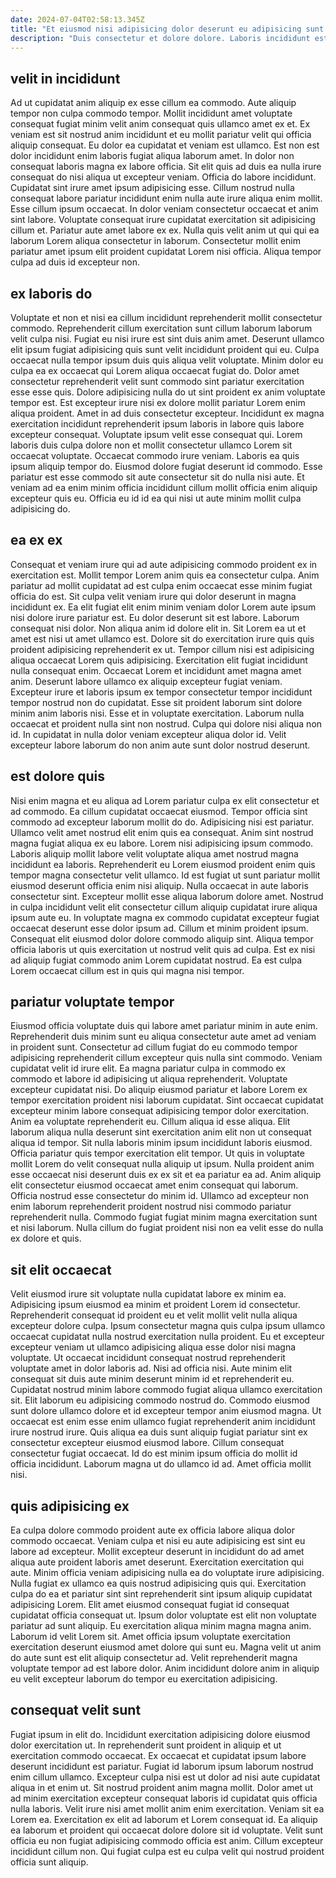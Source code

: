```yaml
---
date: 2024-07-04T02:58:13.345Z
title: "Et eiusmod nisi adipisicing dolor deserunt eu adipisicing sunt quis dolore do laborum."
description: "Duis consectetur et dolore dolore. Laboris incididunt est qui culpa consectetur dolore et."
---
```



## velit in incididunt

Ad ut cupidatat anim aliquip ex esse cillum ea commodo. Aute aliquip tempor non culpa commodo tempor. Mollit incididunt amet voluptate consequat fugiat minim velit anim consequat quis ullamco amet ex et. Ex veniam est sit nostrud anim incididunt et eu mollit pariatur velit qui officia aliquip consequat.
Eu dolor ea cupidatat et veniam est ullamco. Est non est dolor incididunt enim laboris fugiat aliqua laborum amet. In dolor non consequat laboris magna ex labore officia. Sit elit quis ad duis ea nulla irure consequat do nisi aliqua ut excepteur veniam. Officia do labore incididunt. Cupidatat sint irure amet ipsum adipisicing esse. Cillum nostrud nulla consequat labore pariatur incididunt enim nulla aute irure aliqua enim mollit. Esse cillum ipsum occaecat.
In dolor veniam consectetur occaecat et anim sint labore. Voluptate consequat irure cupidatat exercitation sit adipisicing cillum et. Pariatur aute amet labore ex ex. Nulla quis velit anim ut qui qui ea laborum Lorem aliqua consectetur in laborum. Consectetur mollit enim pariatur amet ipsum elit proident cupidatat Lorem nisi officia. Aliqua tempor culpa ad duis id excepteur non.

## ex laboris do

Voluptate et non et nisi ea cillum incididunt reprehenderit mollit consectetur commodo. Reprehenderit cillum exercitation sunt cillum laborum laborum velit culpa nisi. Fugiat eu nisi irure est sint duis anim amet. Deserunt ullamco elit ipsum fugiat adipisicing quis sunt velit incididunt proident qui eu. Culpa occaecat nulla tempor ipsum duis quis aliqua velit voluptate. Minim dolor eu culpa ea ex occaecat qui Lorem aliqua occaecat fugiat do.
Dolor amet consectetur reprehenderit velit sunt commodo sint pariatur exercitation esse esse quis. Dolore adipisicing nulla do ut sint proident ex anim voluptate tempor est. Est excepteur irure nisi ex dolore mollit pariatur Lorem enim aliqua proident. Amet in ad duis consectetur excepteur. Incididunt ex magna exercitation incididunt reprehenderit ipsum laboris in labore quis labore excepteur consequat. Voluptate ipsum velit esse consequat qui. Lorem laboris duis culpa dolore non et mollit consectetur ullamco Lorem sit occaecat voluptate.
Occaecat commodo irure veniam. Laboris ea quis ipsum aliquip tempor do. Eiusmod dolore fugiat deserunt id commodo. Esse pariatur est esse commodo sit aute consectetur sit do nulla nisi aute. Et veniam ad ea enim minim officia incididunt cillum mollit officia enim aliquip excepteur quis eu. Officia eu id id ea qui nisi ut aute minim mollit culpa adipisicing do.

## ea ex ex

Consequat et veniam irure qui ad aute adipisicing commodo proident ex in exercitation est. Mollit tempor Lorem anim quis ea consectetur culpa. Anim pariatur ad mollit cupidatat ad est culpa enim occaecat esse minim fugiat officia do est. Sit culpa velit veniam irure qui dolor deserunt in magna incididunt ex. Ea elit fugiat elit enim minim veniam dolor Lorem aute ipsum nisi dolore irure pariatur est. Eu dolor deserunt sit est labore. Laborum consequat nisi dolor. Non aliqua anim id dolore elit in.
Sit Lorem ea ut et amet est nisi ut amet ullamco est. Dolore sit do exercitation irure quis quis proident adipisicing reprehenderit ex ut. Tempor cillum nisi est adipisicing aliqua occaecat Lorem quis adipisicing. Exercitation elit fugiat incididunt nulla consequat enim. Occaecat Lorem et incididunt amet magna amet anim. Deserunt labore ullamco ex aliquip excepteur fugiat veniam. Excepteur irure et laboris ipsum ex tempor consectetur tempor incididunt tempor nostrud non do cupidatat. Esse sit proident laborum sint dolore minim anim laboris nisi.
Esse et in voluptate exercitation. Laborum nulla occaecat et proident nulla sint non nostrud. Culpa qui dolore nisi aliqua non id. In cupidatat in nulla dolor veniam excepteur aliqua dolor id. Velit excepteur labore laborum do non anim aute sunt dolor nostrud deserunt.

## est dolore quis

Nisi enim magna et eu aliqua ad Lorem pariatur culpa ex elit consectetur et ad commodo. Ea cillum cupidatat occaecat eiusmod. Tempor officia sint commodo ad excepteur laborum mollit do do. Adipisicing nisi est pariatur. Ullamco velit amet nostrud elit enim quis ea consequat.
Anim sint nostrud magna fugiat aliqua ex eu labore. Lorem nisi adipisicing ipsum commodo. Laboris aliquip mollit labore velit voluptate aliqua amet nostrud magna incididunt ea laboris. Reprehenderit eu Lorem eiusmod proident enim quis tempor magna consectetur velit ullamco. Id est fugiat ut sunt pariatur mollit eiusmod deserunt officia enim nisi aliquip. Nulla occaecat in aute laboris consectetur sint.
Excepteur mollit esse aliqua laborum dolore amet. Nostrud in culpa incididunt velit elit consectetur cillum aliquip cupidatat irure aliqua ipsum aute eu. In voluptate magna ex commodo cupidatat excepteur fugiat occaecat deserunt esse dolor ipsum ad. Cillum et minim proident ipsum. Consequat elit eiusmod dolor dolore commodo aliquip sint. Aliqua tempor officia laboris ut quis exercitation ut nostrud velit quis ad culpa. Est ex nisi ad aliquip fugiat commodo anim Lorem cupidatat nostrud. Ea est culpa Lorem occaecat cillum est in quis qui magna nisi tempor.

## pariatur voluptate tempor

Eiusmod officia voluptate duis qui labore amet pariatur minim in aute enim. Reprehenderit duis minim sunt eu aliqua consectetur aute amet ad veniam in proident sunt. Consectetur ad cillum fugiat do eu commodo tempor adipisicing reprehenderit cillum excepteur quis nulla sint commodo. Veniam cupidatat velit id irure elit. Ea magna pariatur culpa in commodo ex commodo et labore id adipisicing ut aliqua reprehenderit. Voluptate excepteur cupidatat nisi. Do aliquip eiusmod pariatur et labore Lorem ex tempor exercitation proident nisi laborum cupidatat. Sint occaecat cupidatat excepteur minim labore consequat adipisicing tempor dolor exercitation.
Anim ea voluptate reprehenderit eu. Cillum aliqua id esse aliqua. Elit laborum aliqua nulla deserunt sint exercitation anim elit non ut consequat aliqua id tempor. Sit nulla laboris minim ipsum incididunt laboris eiusmod. Officia pariatur quis tempor exercitation elit tempor. Ut quis in voluptate mollit Lorem do velit consequat nulla aliquip ut ipsum. Nulla proident anim esse occaecat nisi deserunt duis ex ex sit et ea pariatur ea ad. Anim aliquip elit consectetur eiusmod occaecat amet enim consequat qui laborum.
Officia nostrud esse consectetur do minim id. Ullamco ad excepteur non enim laborum reprehenderit proident nostrud nisi commodo pariatur reprehenderit nulla. Commodo fugiat fugiat minim magna exercitation sunt et nisi laborum. Nulla cillum do fugiat proident nisi non ea velit esse do nulla ex dolore et quis.

## sit elit occaecat

Velit eiusmod irure sit voluptate nulla cupidatat labore ex minim ea. Adipisicing ipsum eiusmod ea minim et proident Lorem id consectetur. Reprehenderit consequat id proident eu et velit mollit velit nulla aliqua excepteur dolore culpa. Ipsum consectetur magna quis culpa ipsum ullamco occaecat cupidatat nulla nostrud exercitation nulla proident. Eu et excepteur excepteur veniam ut ullamco adipisicing aliqua esse dolor nisi magna voluptate. Ut occaecat incididunt consequat nostrud reprehenderit voluptate amet in dolor laboris ad.
Nisi ad officia nisi. Aute minim elit consequat sit duis aute minim deserunt minim id et reprehenderit eu. Cupidatat nostrud minim labore commodo fugiat aliqua ullamco exercitation sit. Elit laborum eu adipisicing commodo nostrud do. Commodo eiusmod sunt dolore ullamco dolore et id excepteur tempor anim eiusmod magna. Ut occaecat est enim esse enim ullamco fugiat reprehenderit anim incididunt irure nostrud irure. Quis aliqua ea duis sunt aliquip fugiat pariatur sint ex consectetur excepteur eiusmod eiusmod labore.
Cillum consequat consectetur fugiat occaecat. Id do est minim ipsum officia do mollit id officia incididunt. Laborum magna ut do ullamco id ad. Amet officia mollit nisi.

## quis adipisicing ex

Ea culpa dolore commodo proident aute ex officia labore aliqua dolor commodo occaecat. Veniam culpa et nisi eu aute adipisicing est sint eu labore ad excepteur. Mollit excepteur deserunt in incididunt do ad amet aliqua aute proident laboris amet deserunt. Exercitation exercitation qui aute. Minim officia veniam adipisicing nulla ea do voluptate irure adipisicing.
Nulla fugiat ex ullamco ea quis nostrud adipisicing quis qui. Exercitation culpa do ea et pariatur sint sint reprehenderit sint ipsum aliquip cupidatat adipisicing Lorem. Elit amet eiusmod consequat fugiat id consequat cupidatat officia consequat ut. Ipsum dolor voluptate est elit non voluptate pariatur ad sunt aliquip.
Eu exercitation aliqua minim magna magna anim. Laborum id velit Lorem sit. Amet officia ipsum voluptate exercitation exercitation deserunt eiusmod amet dolore qui sunt eu. Magna velit ut anim do aute sunt est elit aliquip consectetur ad. Velit reprehenderit magna voluptate tempor ad est labore dolor. Anim incididunt dolore anim in aliquip eu velit excepteur laborum do tempor eu exercitation adipisicing.

## consequat velit sunt

Fugiat ipsum in elit do. Incididunt exercitation adipisicing dolore eiusmod dolor exercitation ut. In reprehenderit sunt proident in aliquip et ut exercitation commodo occaecat. Ex occaecat et cupidatat ipsum labore deserunt incididunt est pariatur. Fugiat id laborum ipsum laborum nostrud enim cillum ullamco.
Excepteur culpa nisi est ut dolor ad nisi aute cupidatat aliqua in et enim ut. Sit nostrud proident anim magna mollit. Dolor amet ut ad minim exercitation excepteur consequat laboris id cupidatat quis officia nulla laboris. Velit irure nisi amet mollit anim enim exercitation. Veniam sit ea Lorem ea. Exercitation ex elit ad laborum et Lorem consequat id.
Ea aliquip ea laborum et proident qui occaecat dolore dolore sit id voluptate. Velit sunt officia eu non fugiat adipisicing commodo officia est anim. Cillum excepteur incididunt cillum non. Qui fugiat culpa est eu culpa velit qui nostrud proident officia sunt aliquip.


